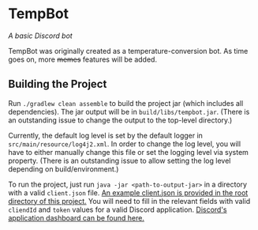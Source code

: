 # TempBot
*A basic Discord bot*

TempBot was originally created as a temperature-conversion bot. As time goes on, more ~~memes~~ features will be added.

## Building the Project
Run `./gradlew clean assemble` to build the project jar (which includes all dependencies). The jar output will be in `build/libs/tempbot.jar`. (There is an outstanding issue to change the output to the top-level directory.)

Currently, the default log level is set by the default logger in `src/main/resource/log4j2.xml`. In order to change the log level, you will have to either manually change this file or set the logging level via system property. (There is an outstanding issue to allow setting the log level depending on build/environment.)

To run the project, just run `java -jar <path-to-output-jar>` in a directory with a valid `client.json` file. [An example client.json is provided in the root directory of this project.](./client.json.example) You will need to fill in the relevant fields with valid `cliendId` and `token` values for a valid Discord application. [Discord's application dashboard can be found here.](https://discord.com/developers/applications)
